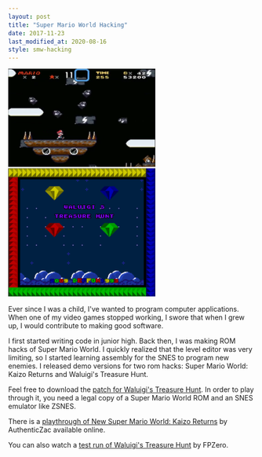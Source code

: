 ```yaml
---
layout: post
title: "Super Mario World Hacking"
date: 2017-11-23
last_modified_at: 2020-08-16
style: smw-hacking
---
```


<div class="title-images">
    <img src="/assets/kaizo-returns.png?v={{site.time | date: '%s'}}" title="In-game screenshot of the rom hack - Kaizo Returns" alt="Mario is on an airship armada. Bullet bills fire on a stormy night.">
    <img src="/assets/waluigis-treasure-hunt.png?v={{site.time | date: '%s'}}" title="Title screen of the Super Mario World rom hack - Waluigi's Treasure Hunt" alt="Gem stones surround the title. Mountains are seen in the distance on a starlit night.">
</div>

Ever since I was a child, I've wanted to program computer applications.
When one of my video games stopped working, I swore that when I grew up, I would contribute to making good software.

I first started writing code in junior high. Back then, I was making ROM hacks of Super Mario World. 
I quickly realized that the level editor was very limiting, so I started learning assembly for the SNES to program new enemies.
I released demo versions for two rom hacks: Super Mario World: Kaizo Returns and Waluigi's Treasure Hunt.

Feel free to download the <a href="/assets/waluigis-treasure-hunt.ips">patch for Waluigi's Treasure Hunt</a>.
In order to play through it, you need a legal copy of a Super Mario World ROM and an SNES emulator like ZSNES.

There is a <a href="https://www.youtube.com/playlist?list=PL18DB9F871D181135">playthrough of New Super Mario World: Kaizo Returns</a> by AuthenticZac available online.

You can also watch a <a href="https://www.youtube.com/watch?v=pyrkWtAfaJ0">test run of Waluigi's Treasure Hunt</a> by FPZero.